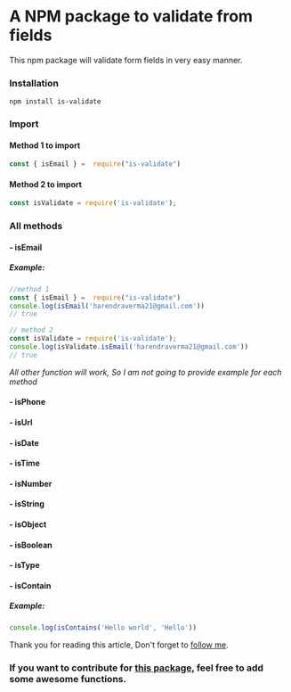 # A NPM package to validate from fields

This npm package will validate form fields in very easy manner.

### Installation

```
npm install is-validate
```

### Import

#### Method 1 to import

```javascript
const { isEmail } =  require("is-validate")
```

#### Method 2 to import

```javascript
const isValidate = require('is-validate');
```

### All methods

#### - isEmail 

##### Example:
```javascript
//method 1
const { isEmail } =  require("is-validate")
console.log(isEmail('harendraverma21@gmail.com'))
// true
```

```javascript
// method 2
const isValidate = require('is-validate');
console.log(isValidate.isEmail('harendraverma21@gmail.com'))
// true
```
<i>All other function will work, So I am not going to provide example for each method</i>
#### - isPhone
#### - isUrl
#### - isDate
#### - isTime
#### - isNumber
#### - isString
#### - isObject
#### - isBoolean
#### - isType

#### - isContain

##### Example:

```javascript
console.log(isContains('Hello world', 'Hello')) 
```

Thank you for reading this article, Don't forget to [follow me](https://harendraverma21.medium.com).

### If you want to contribute for [this package](https://github.com/harendra21/is-validate), feel free to add some awesome functions.
